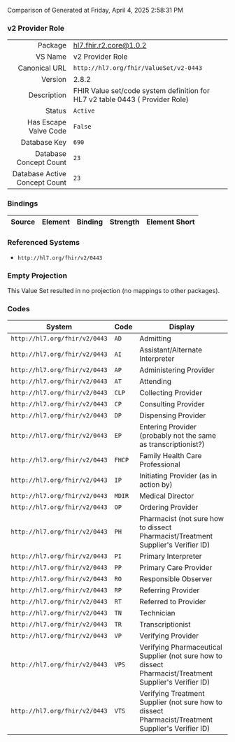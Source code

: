 Comparison of 
Generated at Friday, April 4, 2025 2:58:31 PM

### v2 Provider Role

|      |     |
| ---: | --- |
| Package | hl7.fhir.r2.core@1.0.2 |
| VS Name | v2 Provider Role |
| Canonical URL | `http://hl7.org/fhir/ValueSet/v2-0443` |
| Version | 2.8.2 |
| Description | FHIR Value set/code system definition for HL7 v2 table 0443 ( Provider Role) |
| Status | `Active` |
| Has Escape Valve Code | `False` |
| Database Key | `690` |
| Database Concept Count | `23` |
| Database Active Concept Count | `23` |
### Bindings

| Source | Element | Binding | Strength | Element Short |
| ------ | ------- | ------- | -------- | ------------- |

### Referenced Systems

* `http://hl7.org/fhir/v2/0443`
### Empty Projection

This Value Set resulted in no projection (no mappings to other packages).

### Codes

| System | Code | Display |
| ------ | ---- | ------- |
| `http://hl7.org/fhir/v2/0443` | `AD` | Admitting |
| `http://hl7.org/fhir/v2/0443` | `AI` | Assistant/Alternate Interpreter |
| `http://hl7.org/fhir/v2/0443` | `AP` | Administering Provider |
| `http://hl7.org/fhir/v2/0443` | `AT` | Attending |
| `http://hl7.org/fhir/v2/0443` | `CLP` | Collecting Provider |
| `http://hl7.org/fhir/v2/0443` | `CP` | Consulting Provider |
| `http://hl7.org/fhir/v2/0443` | `DP` | Dispensing Provider |
| `http://hl7.org/fhir/v2/0443` | `EP` | Entering Provider (probably not the same as transcriptionist?) |
| `http://hl7.org/fhir/v2/0443` | `FHCP` | Family Health Care Professional |
| `http://hl7.org/fhir/v2/0443` | `IP` | Initiating Provider (as in action by) |
| `http://hl7.org/fhir/v2/0443` | `MDIR` | Medical Director |
| `http://hl7.org/fhir/v2/0443` | `OP` | Ordering Provider |
| `http://hl7.org/fhir/v2/0443` | `PH` | Pharmacist   (not sure how to dissect Pharmacist/Treatment Supplier's Verifier ID) |
| `http://hl7.org/fhir/v2/0443` | `PI` | Primary Interpreter |
| `http://hl7.org/fhir/v2/0443` | `PP` | Primary Care Provider |
| `http://hl7.org/fhir/v2/0443` | `RO` | Responsible Observer |
| `http://hl7.org/fhir/v2/0443` | `RP` | Referring Provider |
| `http://hl7.org/fhir/v2/0443` | `RT` | Referred to Provider |
| `http://hl7.org/fhir/v2/0443` | `TN` | Technician |
| `http://hl7.org/fhir/v2/0443` | `TR` | Transcriptionist |
| `http://hl7.org/fhir/v2/0443` | `VP` | Verifying Provider |
| `http://hl7.org/fhir/v2/0443` | `VPS` | Verifying Pharmaceutical Supplier   (not sure how to dissect Pharmacist/Treatment Supplier's Verifier ID) |
| `http://hl7.org/fhir/v2/0443` | `VTS` | Verifying Treatment Supplier   (not sure how to dissect Pharmacist/Treatment Supplier's Verifier ID) |
